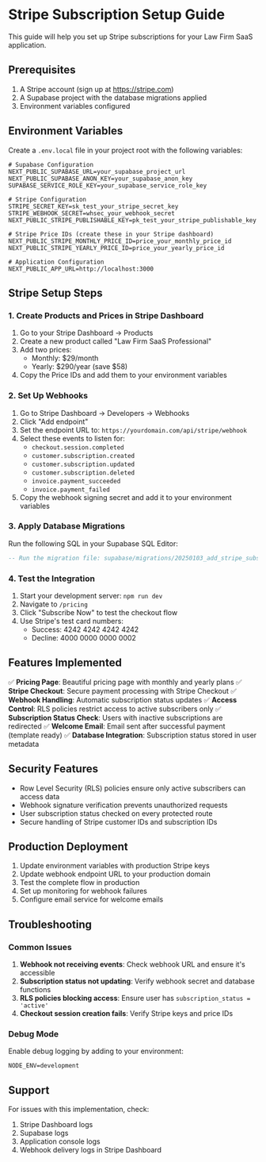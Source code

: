 # Stripe Subscription Setup Guide

This guide will help you set up Stripe subscriptions for your Law Firm SaaS application.

## Prerequisites

1. A Stripe account (sign up at https://stripe.com)
2. A Supabase project with the database migrations applied
3. Environment variables configured

## Environment Variables

Create a `.env.local` file in your project root with the following variables:

```env
# Supabase Configuration
NEXT_PUBLIC_SUPABASE_URL=your_supabase_project_url
NEXT_PUBLIC_SUPABASE_ANON_KEY=your_supabase_anon_key
SUPABASE_SERVICE_ROLE_KEY=your_supabase_service_role_key

# Stripe Configuration
STRIPE_SECRET_KEY=sk_test_your_stripe_secret_key
STRIPE_WEBHOOK_SECRET=whsec_your_webhook_secret
NEXT_PUBLIC_STRIPE_PUBLISHABLE_KEY=pk_test_your_stripe_publishable_key

# Stripe Price IDs (create these in your Stripe dashboard)
NEXT_PUBLIC_STRIPE_MONTHLY_PRICE_ID=price_your_monthly_price_id
NEXT_PUBLIC_STRIPE_YEARLY_PRICE_ID=price_your_yearly_price_id

# Application Configuration
NEXT_PUBLIC_APP_URL=http://localhost:3000
```

## Stripe Setup Steps

### 1. Create Products and Prices in Stripe Dashboard

1. Go to your Stripe Dashboard → Products
2. Create a new product called "Law Firm SaaS Professional"
3. Add two prices:
   - Monthly: $29/month
   - Yearly: $290/year (save $58)
4. Copy the Price IDs and add them to your environment variables

### 2. Set Up Webhooks

1. Go to Stripe Dashboard → Developers → Webhooks
2. Click "Add endpoint"
3. Set the endpoint URL to: `https://yourdomain.com/api/stripe/webhook`
4. Select these events to listen for:
   - `checkout.session.completed`
   - `customer.subscription.created`
   - `customer.subscription.updated`
   - `customer.subscription.deleted`
   - `invoice.payment_succeeded`
   - `invoice.payment_failed`
5. Copy the webhook signing secret and add it to your environment variables

### 3. Apply Database Migrations

Run the following SQL in your Supabase SQL Editor:

```sql
-- Run the migration file: supabase/migrations/20250103_add_stripe_subscription_support.sql
```

### 4. Test the Integration

1. Start your development server: `npm run dev`
2. Navigate to `/pricing`
3. Click "Subscribe Now" to test the checkout flow
4. Use Stripe's test card numbers:
   - Success: 4242 4242 4242 4242
   - Decline: 4000 0000 0000 0002

## Features Implemented

✅ **Pricing Page**: Beautiful pricing page with monthly and yearly plans
✅ **Stripe Checkout**: Secure payment processing with Stripe Checkout
✅ **Webhook Handling**: Automatic subscription status updates
✅ **Access Control**: RLS policies restrict access to active subscribers only
✅ **Subscription Status Check**: Users with inactive subscriptions are redirected
✅ **Welcome Email**: Email sent after successful payment (template ready)
✅ **Database Integration**: Subscription status stored in user metadata

## Security Features

- Row Level Security (RLS) policies ensure only active subscribers can access data
- Webhook signature verification prevents unauthorized requests
- User subscription status checked on every protected route
- Secure handling of Stripe customer IDs and subscription IDs

## Production Deployment

1. Update environment variables with production Stripe keys
2. Update webhook endpoint URL to your production domain
3. Test the complete flow in production
4. Set up monitoring for webhook failures
5. Configure email service for welcome emails

## Troubleshooting

### Common Issues

1. **Webhook not receiving events**: Check webhook URL and ensure it's accessible
2. **Subscription status not updating**: Verify webhook secret and database functions
3. **RLS policies blocking access**: Ensure user has `subscription_status = 'active'`
4. **Checkout session creation fails**: Verify Stripe keys and price IDs

### Debug Mode

Enable debug logging by adding to your environment:
```env
NODE_ENV=development
```

## Support

For issues with this implementation, check:
1. Stripe Dashboard logs
2. Supabase logs
3. Application console logs
4. Webhook delivery logs in Stripe Dashboard

